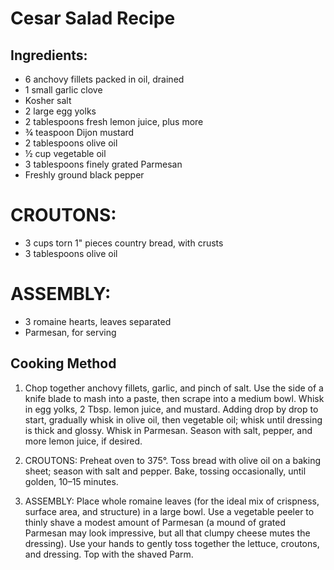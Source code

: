 # Cesar Salad Recipe
## Ingredients:
* 6 anchovy fillets packed in oil, drained 
* 1 small garlic clove 
* Kosher salt 
* 2 large egg yolks 
* 2 tablespoons fresh lemon juice, plus more 
* ¾ teaspoon Dijon mustard 
* 2 tablespoons olive oil 
* ½ cup vegetable oil 
* 3 tablespoons finely grated Parmesan 
* Freshly ground black pepper 
# CROUTONS: 
* 3 cups torn 1" pieces country bread, with crusts 
* 3 tablespoons olive oil 
# ASSEMBLY: 
* 3 romaine hearts, leaves separated 
* Parmesan, for serving

## Cooking Method

1. Chop together anchovy fillets, garlic, and pinch of salt.
Use the side of a knife blade to mash into a paste, then scrape into a medium bowl. Whisk in egg yolks, 2 Tbsp. lemon juice, and mustard.
Adding drop by drop to start, gradually whisk in olive oil, then vegetable oil; whisk until dressing is thick and glossy.
Whisk in Parmesan. Season with salt, pepper, and more lemon juice, if desired.

2. CROUTONS:
Preheat oven to 375°. Toss bread with olive oil on a baking sheet; season with salt and pepper.
Bake, tossing occasionally, until golden, 10–15 minutes.

3. ASSEMBLY:
Place whole romaine leaves (for the ideal mix of crispness, surface area, and structure) in a large bowl.
Use a vegetable peeler to thinly shave a modest amount of Parmesan (a mound of grated Parmesan may look impressive, but all that clumpy cheese mutes the dressing).
Use your hands to gently toss together the lettuce, croutons, and dressing. Top with the shaved Parm. 